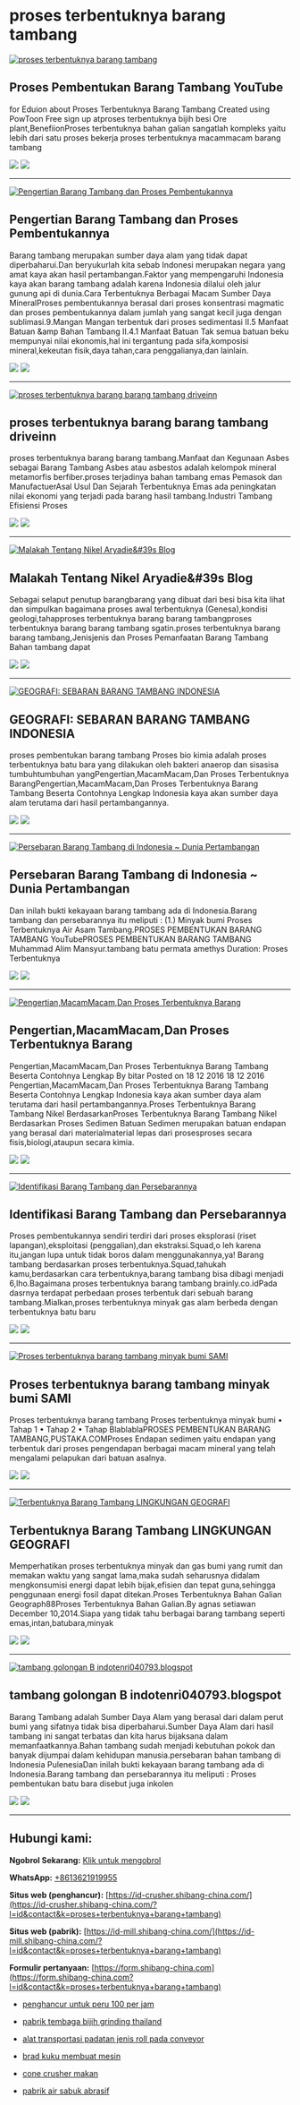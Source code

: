 # proses terbentuknya barang tambang

<a href="https://swt.shibang-china.com/?l=id&img&k=proses+terbentuknya+barang+tambang" target="_blank">![proses terbentuknya barang tambang](http://static.shibang-china.com/all-800x300/113.jpg)</a>

## Proses Pembentukan Barang Tambang YouTube
for Eduion about Proses Terbentuknya Barang Tambang Created using PowToon Free sign up atproses terbentuknya bijih besi Ore plant,BenefiionProses terbentuknya bahan galian sangatlah kompleks yaitu lebih dari satu proses bekerja proses terbentuknya macammacam barang tambang


<a href="https://whatsapp.shibangsoft.com/WhatsApp.php" target="_blank" title="WhatsApp">![](http://static.shibang-china.com/icon/whatsapp.png)</a> <a href="https://swt.shibang-china.com/?l=id&icon&k=proses+terbentuknya+barang+tambang" target="_blank">![](http://static.shibang-china.com/icon/chat-id.png)</a>

---

<a href="https://swt.shibang-china.com/?l=id&img&k=proses+terbentuknya+barang+tambang" target="_blank">![Pengertian Barang Tambang dan Proses Pembentukannya](http://static.shibang-china.com/all-800x300/598.jpg)</a>

## Pengertian Barang Tambang dan Proses Pembentukannya
Barang tambang merupakan sumber daya alam yang tidak dapat diperbaharui.Dan beryukurlah kita sebab Indonesi merupakan negara yang amat kaya akan hasil pertambangan.Faktor yang mempengaruhi Indonesia kaya akan barang tambang adalah karena Indonesia dilalui oleh jalur gunung api di dunia.Cara Terbentuknya Berbagai Macam Sumber Daya MineralProses pembentukannya berasal dari proses konsentrasi magmatic dan proses pembentukannya dalam jumlah yang sangat kecil juga dengan sublimasi.9.Mangan Mangan terbentuk dari proses sedimentasi II.5 Manfaat Batuan &amp Bahan Tambang II.4.1 Manfaat Batuan Tak semua batuan beku mempunyai nilai ekonomis,hal ini tergantung pada sifa,komposisi mineral,kekeutan fisik,daya tahan,cara penggalianya,dan lainlain.


<a href="https://whatsapp.shibangsoft.com/WhatsApp.php" target="_blank" title="WhatsApp">![](http://static.shibang-china.com/icon/whatsapp.png)</a> <a href="https://swt.shibang-china.com/?l=id&icon&k=proses+terbentuknya+barang+tambang" target="_blank">![](http://static.shibang-china.com/icon/chat-id.png)</a>

---

<a href="https://swt.shibang-china.com/?l=id&img&k=proses+terbentuknya+barang+tambang" target="_blank">![proses terbentuknya barang barang tambang driveinn](http://static.shibang-china.com/all-800x300/522.jpg)</a>

## proses terbentuknya barang barang tambang driveinn
proses terbentuknya barang barang tambang.Manfaat dan Kegunaan Asbes sebagai Barang Tambang Asbes atau asbestos adalah kelompok mineral metamorfis berfiber.proses terjadinya bahan tambang emas Pemasok dan ManufactuerAsal Usul Dan Sejarah Terbentuknya Emas ada peningkatan nilai ekonomi yang terjadi pada barang hasil tambang.Industri Tambang Efisiensi Proses


<a href="https://whatsapp.shibangsoft.com/WhatsApp.php" target="_blank" title="WhatsApp">![](http://static.shibang-china.com/icon/whatsapp.png)</a> <a href="https://swt.shibang-china.com/?l=id&icon&k=proses+terbentuknya+barang+tambang" target="_blank">![](http://static.shibang-china.com/icon/chat-id.png)</a>

---

<a href="https://swt.shibang-china.com/?l=id&img&k=proses+terbentuknya+barang+tambang" target="_blank">![Malakah Tentang Nikel Aryadie&#39s Blog](http://static.shibang-china.com/all-800x300/427.jpg)</a>

## Malakah Tentang Nikel Aryadie&#39s Blog
Sebagai selaput penutup barangbarang yang dibuat dari besi bisa kita lihat dan simpulkan bagaimana proses awal terbentuknya (Genesa),kondisi geologi,tahapproses terbentuknya barang barang tambangproses terbentuknya barang barang tambang sgatin.proses terbentuknya barang barang tambang,Jenisjenis dan Proses Pemanfaatan Barang Tambang Bahan tambang dapat


<a href="https://whatsapp.shibangsoft.com/WhatsApp.php" target="_blank" title="WhatsApp">![](http://static.shibang-china.com/icon/whatsapp.png)</a> <a href="https://swt.shibang-china.com/?l=id&icon&k=proses+terbentuknya+barang+tambang" target="_blank">![](http://static.shibang-china.com/icon/chat-id.png)</a>

---

<a href="https://swt.shibang-china.com/?l=id&img&k=proses+terbentuknya+barang+tambang" target="_blank">![GEOGRAFI: SEBARAN BARANG TAMBANG INDONESIA](http://static.shibang-china.com/all-800x300/835.jpg)</a>

## GEOGRAFI: SEBARAN BARANG TAMBANG INDONESIA
proses pembentukan barang tambang Proses bio kimia adalah proses terbentuknya batu bara yang dilakukan oleh bakteri anaerop dan sisasisa tumbuhtumbuhan yangPengertian,MacamMacam,Dan Proses Terbentuknya BarangPengertian,MacamMacam,Dan Proses Terbentuknya Barang Tambang Beserta Contohnya Lengkap Indonesia kaya akan sumber daya alam terutama dari hasil pertambangannya.


<a href="https://whatsapp.shibangsoft.com/WhatsApp.php" target="_blank" title="WhatsApp">![](http://static.shibang-china.com/icon/whatsapp.png)</a> <a href="https://swt.shibang-china.com/?l=id&icon&k=proses+terbentuknya+barang+tambang" target="_blank">![](http://static.shibang-china.com/icon/chat-id.png)</a>

---

<a href="https://swt.shibang-china.com/?l=id&img&k=proses+terbentuknya+barang+tambang" target="_blank">![Persebaran Barang Tambang di Indonesia ~ Dunia Pertambangan](http://static.shibang-china.com/all-800x300/486.jpg)</a>

## Persebaran Barang Tambang di Indonesia ~ Dunia Pertambangan
Dan inilah bukti kekayaan barang tambang ada di Indonesia.Barang tambang dan persebarannya itu meliputi : (1.) Minyak bumi Proses Terbentuknya Air Asam Tambang.PROSES PEMBENTUKAN BARANG TAMBANG YouTubePROSES PEMBENTUKAN BARANG TAMBANG Muhammad Alim Mansyur.tambang batu permata amethys Duration: Proses Terbentuknya


<a href="https://whatsapp.shibangsoft.com/WhatsApp.php" target="_blank" title="WhatsApp">![](http://static.shibang-china.com/icon/whatsapp.png)</a> <a href="https://swt.shibang-china.com/?l=id&icon&k=proses+terbentuknya+barang+tambang" target="_blank">![](http://static.shibang-china.com/icon/chat-id.png)</a>

---

<a href="https://swt.shibang-china.com/?l=id&img&k=proses+terbentuknya+barang+tambang" target="_blank">![Pengertian,MacamMacam,Dan Proses Terbentuknya Barang](http://static.shibang-china.com/all-800x300/789.jpg)</a>

## Pengertian,MacamMacam,Dan Proses Terbentuknya Barang
Pengertian,MacamMacam,Dan Proses Terbentuknya Barang Tambang Beserta Contohnya Lengkap By bitar Posted on 18 12 2016 18 12 2016 Pengertian,MacamMacam,Dan Proses Terbentuknya Barang Tambang Beserta Contohnya Lengkap Indonesia kaya akan sumber daya alam terutama dari hasil pertambangannya.Proses Terbentuknya Barang Tambang Nikel BerdasarkanProses Terbentuknya Barang Tambang Nikel Berdasarkan Proses Sedimen Batuan Sedimen merupakan batuan endapan yang berasal dari materialmaterial lepas dari prosesproses secara fisis,biologi,ataupun secara kimia.


<a href="https://whatsapp.shibangsoft.com/WhatsApp.php" target="_blank" title="WhatsApp">![](http://static.shibang-china.com/icon/whatsapp.png)</a> <a href="https://swt.shibang-china.com/?l=id&icon&k=proses+terbentuknya+barang+tambang" target="_blank">![](http://static.shibang-china.com/icon/chat-id.png)</a>

---

<a href="https://swt.shibang-china.com/?l=id&img&k=proses+terbentuknya+barang+tambang" target="_blank">![Identifikasi Barang Tambang dan Persebarannya](http://static.shibang-china.com/all-800x300/1039.jpg)</a>

## Identifikasi Barang Tambang dan Persebarannya
Proses pembentukannya sendiri terdiri dari proses eksplorasi (riset lapangan),eksploitasi (penggalian),dan ekstraksi.Squad,o leh karena itu,jangan lupa untuk tidak boros dalam menggunakannya,ya! Barang tambang berdasarkan proses terbentuknya.Squad,tahukah kamu,berdasarkan cara terbentuknya,barang tambang bisa dibagi menjadi 6,lho.Bagaimana proses terbentuknya barang tambang brainly.co.idPada dasrnya terdapat perbedaan proses terbentuk dari sebuah barang tambang.Mialkan,proses terbentuknya minyak gas alam berbeda dengan terbentuknya batu baru


<a href="https://whatsapp.shibangsoft.com/WhatsApp.php" target="_blank" title="WhatsApp">![](http://static.shibang-china.com/icon/whatsapp.png)</a> <a href="https://swt.shibang-china.com/?l=id&icon&k=proses+terbentuknya+barang+tambang" target="_blank">![](http://static.shibang-china.com/icon/chat-id.png)</a>

---

<a href="https://swt.shibang-china.com/?l=id&img&k=proses+terbentuknya+barang+tambang" target="_blank">![Proses terbentuknya barang tambang minyak bumi SAMI](http://static.shibang-china.com/all-800x300/544.jpg)</a>

## Proses terbentuknya barang tambang minyak bumi SAMI
Proses terbentuknya barang tambang Proses terbentuknya minyak bumi • Tahap 1 • Tahap 2 • Tahap BlablablaPROSES PEMBENTUKAN BARANG TAMBANG,PUSTAKA.COMProses Endapan sedimen yaitu endapan yang terbentuk dari proses pengendapan berbagai macam mineral yang telah mengalami pelapukan dari batuan asalnya.


<a href="https://whatsapp.shibangsoft.com/WhatsApp.php" target="_blank" title="WhatsApp">![](http://static.shibang-china.com/icon/whatsapp.png)</a> <a href="https://swt.shibang-china.com/?l=id&icon&k=proses+terbentuknya+barang+tambang" target="_blank">![](http://static.shibang-china.com/icon/chat-id.png)</a>

---

<a href="https://swt.shibang-china.com/?l=id&img&k=proses+terbentuknya+barang+tambang" target="_blank">![Terbentuknya Barang Tambang LINGKUNGAN GEOGRAFI](http://static.shibang-china.com/all-800x300/1031.jpg)</a>

## Terbentuknya Barang Tambang LINGKUNGAN GEOGRAFI
Memperhatikan proses terbentuknya minyak dan gas bumi yang rumit dan memakan waktu yang sangat lama,maka sudah seharusnya didalam mengkonsumisi energi dapat lebih bijak,efisien dan tepat guna,sehingga penggunaan energi fosil dapat ditekan.Proses Terbentuknya Bahan Galian Geograph88Proses Terbentuknya Bahan Galian.By agnas setiawan December 10,2014.Siapa yang tidak tahu berbagai barang tambang seperti emas,intan,batubara,minyak


<a href="https://whatsapp.shibangsoft.com/WhatsApp.php" target="_blank" title="WhatsApp">![](http://static.shibang-china.com/icon/whatsapp.png)</a> <a href="https://swt.shibang-china.com/?l=id&icon&k=proses+terbentuknya+barang+tambang" target="_blank">![](http://static.shibang-china.com/icon/chat-id.png)</a>

---

<a href="https://swt.shibang-china.com/?l=id&img&k=proses+terbentuknya+barang+tambang" target="_blank">![tambang golongan B indotenri040793.blogspot](http://static.shibang-china.com/all-800x300/358.jpg)</a>

## tambang golongan B indotenri040793.blogspot
Barang Tambang adalah Sumber Daya Alam yang berasal dari dalam perut bumi yang sifatnya tidak bisa diperbaharui.Sumber Daya Alam dari hasil tambang ini sangat terbatas dan kita harus bijaksana dalam memanfaatkannya.Bahan tambang sudah menjadi kebutuhan pokok dan banyak dijumpai dalam kehidupan manusia.persebaran bahan tambang di Indonesia PulenesiaDan inilah bukti kekayaan barang tambang ada di Indonesia.Barang tambang dan persebarannya itu meliputi : Proses pembentukan batu bara disebut juga inkolen


<a href="https://whatsapp.shibangsoft.com/WhatsApp.php" target="_blank" title="WhatsApp">![](http://static.shibang-china.com/icon/whatsapp.png)</a> <a href="https://swt.shibang-china.com/?l=id&icon&k=proses+terbentuknya+barang+tambang" target="_blank">![](http://static.shibang-china.com/icon/chat-id.png)</a>

---
## Hubungi kami:

**Ngobrol Sekarang:** [Klik untuk mengobrol](https://swt.shibang-china.com?l=id&contact&k=proses+terbentuknya+barang+tambang)

**WhatsApp:**  [+8613621919955](https://whatsapp.shibangsoft.com/WhatsApp.php)

**Situs web (penghancur):** [https://id-crusher.shibang-china.com/](https://id-crusher.shibang-china.com/?l=id&contact&k=proses+terbentuknya+barang+tambang)

**Situs web (pabrik):** [https://id-mill.shibang-china.com/](https://id-mill.shibang-china.com/?l=id&contact&k=proses+terbentuknya+barang+tambang)

**Formulir pertanyaan:** [https://form.shibang-china.com](https://form.shibang-china.com?l=id&contact&k=proses+terbentuknya+barang+tambang)

* [penghancur untuk peru 100 per jam](../41/penghancur%20untuk%20peru%20100%20per%20jam.md)

* [pabrik tembaga bijih grinding thailand](../44/pabrik%20tembaga%20bijih%20grinding%20thailand.md)

* [alat transportasi padatan jenis roll pada conveyor](../41/alat%20transportasi%20padatan%20jenis%20roll%20pada%20conveyor.md)

* [brad kuku membuat mesin](../46/brad%20kuku%20membuat%20mesin.md)

* [cone crusher makan](../49/cone%20crusher%20makan.md)

* [pabrik air sabuk abrasif](../49/pabrik%20air%20sabuk%20abrasif.md)